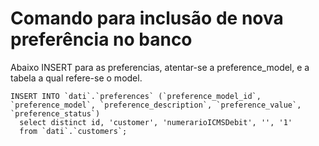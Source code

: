# Comando para inclusão de nova preferência no banco

Abaixo INSERT para as preferencias, atentar-se a preference_model, e a tabela a qual refere-se o model.

```
INSERT INTO `dati`.`preferences` (`preference_model_id`, `preference_model`, `preference_description`, `preference_value`, `preference_status`)
  select distinct id, 'customer', 'numerarioICMSDebit', '', '1'
  from `dati`.`customers`;
```
